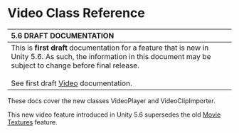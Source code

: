 # Video Class Reference

|**5.6 DRAFT DOCUMENTATION** |
|:---|
|This is **first draft** documentation for a feature that is new in Unity 5.6. As such, the information in this document may be subject to change before final release. <br/><br/> See first draft [Video](https://docs.google.com/document/d/1XbIoshFlm6F15hYGRP0IkhiFQzS_Vnk5i0UY-IzyiZw/) documentation.|

These docs cover the new classes VideoPlayer and VideoClipImporter.

This new video feature introduced in Unity 5.6 supersedes the old [Movie Textures](class-MovieTexture) feature.